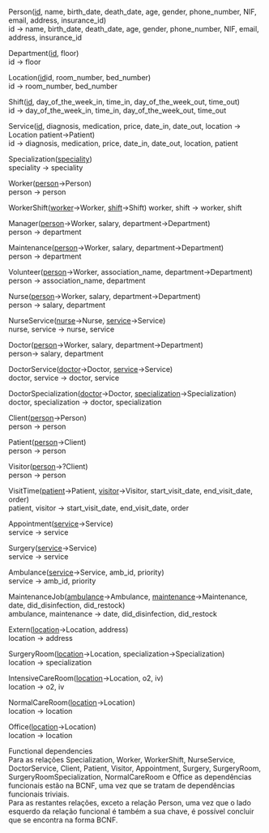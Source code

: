 <p>
Person(<ins>id</ins>, name, birth_date, death_date, age, gender, phone_number, NIF, email, address, insurance_id)<br>
id -> name, birth_date, death_date, age, gender, phone_number, NIF, email, address, insurance_id

Department(<ins>id</ins>, floor)<br>
id -> floor

Location(<ins>id</ins>id, room_number, bed_number)<br>
id -> room_number, bed_number

Shift(<ins>id</ins>, day_of_the_week_in, time_in, day_of_the_week_out, time_out)<br>
id -> day_of_the_week_in, time_in, day_of_the_week_out, time_out

Service(<ins>id</ins>, diagnosis, medication, price, date_in, date_out, location -> Location patient->Patient)<br>
id -> diagnosis, medication, price, date_in, date_out, location, patient

Specialization(<ins>speciality</ins>)<br>
speciality -> speciality

Worker(<ins>person</ins>->Person)<br>
person -> person

WorkerShift(<ins>worker</ins>->Worker, <ins>shift</ins>->Shift)
worker, shift -> worker, shift

Manager(<ins>person</ins>->Worker, salary, department->Department)<br>
person -> department

Maintenance(<ins>person</ins>->Worker, salary, department->Department)<br>
person -> department

Volunteer(<ins>person</ins>->Worker, association_name, department->Department)<br>
person -> association_name, department

Nurse(<ins>person</ins>->Worker, salary, department->Department)<br>
person -> salary, department

NurseService(<ins>nurse</ins>->Nurse, <ins>service</ins>->Service)<br>
nurse, service -> nurse, service

Doctor(<ins>person</ins>->Worker, salary, department->Department)<br>
person-> salary, department

DoctorService(<ins>doctor</ins>->Doctor, <ins>service</ins>->Service)<br>
doctor, service -> doctor, service

DoctorSpecialization(<ins>doctor</ins>->Doctor, <ins>specialization</ins>->Specialization)<br>
doctor, specialization -> doctor, specialization

Client(<ins>person</ins>->Person)<br>
person -> person

Patient(<ins>person</ins>->Client)<br>
person -> person

Visitor(<ins>person</ins>->?Client)<br>
person -> person

VisitTime(<ins>patient</ins>->Patient, <ins>visitor</ins>->Visitor, start_visit_date, 
end_visit_date, order)<br>
patient, visitor -> start_visit_date, end_visit_date, order

Appointment(<ins>service</ins>->Service)<br>
service -> service

Surgery(<ins>service</ins>->Service)<br>
service -> service

Ambulance(<ins>service</ins>->Service, amb_id, priority)<br>
service -> amb_id, priority

MaintenanceJob(<ins>ambulance</ins>->Ambulance, <ins>maintenance</ins>->Maintenance, date, did_disinfection, did_restock)<br>
ambulance, maintenance -> date, did_disinfection, did_restock

Extern(<ins>location</ins>->Location, address)<br>
location -> address

SurgeryRoom(<ins>location</ins>->Location, specialization->Specialization)<br>
location -> specialization

IntensiveCareRoom(<ins>location</ins>->Location, o2, iv)<br>
location -> o2, iv

NormalCareRoom(<ins>location</ins>->Location)<br>
location -> location

Office(<ins>location</ins>->Location)<br>
location -> location

</p>

<p>
Functional dependencies<br>
Para as relações Specialization, Worker, WorkerShift, NurseService, DoctorService, Client, Patient, Visitor, Appointment, Surgery, SurgeryRoom, SurgeryRoomSpecialization, NormalCareRoom e Office as dependências funcionais estão na BCNF, uma vez que se tratam de dependências funcionais triviais.<br>
Para as restantes relações, exceto a relação Person, uma vez que o lado esquerdo da relação funcional é também a sua chave, é possível concluir que se encontra na forma BCNF.<br>
</p>
